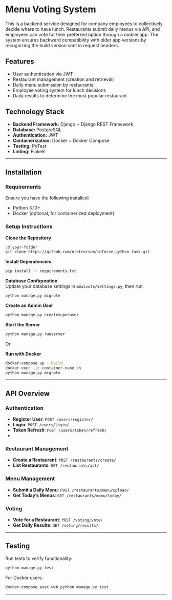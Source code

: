 # Menu Voting System  

This is a backend service designed for company employees to collectively decide where to have lunch. Restaurants submit daily menus via API, and employees can vote for their preferred option through a mobile app. The system ensures backward compatibility with older app versions by recognizing the build version sent in request headers.

## Features  
- User authentication via JWT  
- Restaurant management (creation and retrieval)  
- Daily menu submission by restaurants  
- Employee voting system for lunch decisions  
- Daily results to determine the most popular restaurant  

## Technology Stack  
- **Backend Framework:** Django + Django REST Framework  
- **Database:** PostgreSQL  
- **Authentication:** JWT  
- **Containerization:** Docker + Docker Compose  
- **Testing:** PyTest  
- **Linting:** Flake8 

---

## Installation  

### Requirements
Ensure you have the following installed:  
- Python 3.10+  
- Docker (optional, for containerized deployment)  

### Setup Instructions  

**Clone the Repository**  
   ```bash
   cd your-folder
   git clone https://github.com/nretrorsum/inforce_python_task.git
   
   ```

**Install Dependencies**  
   ```bash
   pip install -r requirements.txt
   ```

**Database Configuration**  
   Update your database settings in `mealvote/settings.py`, then run:  
   ```bash
   python manage.py migrate
   ```

**Create an Admin User**  
   ```bash
   python manage.py createsuperuser
   ```

**Start the Server**  
   ```bash
   python manage.py runserver
   ```
Or

**Run with Docker**
   ```bash
   docker-compose up --build
   docker exec -it container-name sh
   python manage.py migrate
   ```

---

## API Overview  

### Authentication  

- **Register User**: `POST /users/register/`
- **Login**: `POST /users/login/`  
- **Token Refresh**: `POST /users/token/refresh/`
- 
### Restaurant Management
- **Create a Restaurant**: `POST /restaurants/create/`  
- **List Restaurants**: `GET /restaurants/all/`  

### Menu Management  

- **Submit a Daily Menu**: `POST /restaurants/menu/upload/`  
- **Get Today’s Menus**: `GET /restaurants/menu/today/`  

### Voting  

- **Vote for a Restaurant**: `POST /voting/vote/`  
- **Get Daily Results**: `GET /voting/results/`  

---

## Testing  

Run tests to verify functionality:  

```bash
python manage.py test
```

For Docker users:  

```bash
docker-compose exec web python manage.py test
```

---





